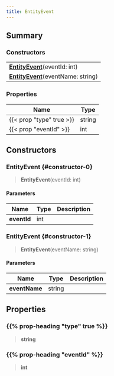 ```yaml
---
title: EntityEvent
---
```


## Summary

### Constructors

|  |
| --- |
| **[EntityEvent](#constructor-0)**(eventId: int) |
| **[EntityEvent](#constructor-1)**(eventName: string) |

### Properties

| Name | Type |
| ---- | ---- |
| {{< prop "type" true >}} | string |
| {{< prop "eventId" >}} | int |

## Constructors

### EntityEvent {#constructor-0}

> **EntityEvent**(eventId: int)

#### Parameters

| Name | Type | Description |
| ---- | ---- | ----------- |
| **eventId** | int |  |

### EntityEvent {#constructor-1}

> **EntityEvent**(eventName: string)

#### Parameters

| Name | Type | Description |
| ---- | ---- | ----------- |
| **eventName** | string |  |

## Properties

### {{% prop-heading "type" true %}}

> **string**

### {{% prop-heading "eventId" %}}

> **int**

